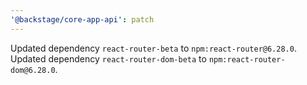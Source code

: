 ```yaml
---
'@backstage/core-app-api': patch
---
```


Updated dependency `react-router-beta` to `npm:react-router@6.28.0`.
Updated dependency `react-router-dom-beta` to `npm:react-router-dom@6.28.0`.
